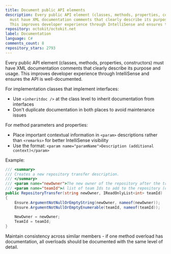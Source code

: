 ```yaml
---
title: Document public API elements
description: Every public API element (classes, methods, properties, constructors)
  must have XML documentation comments that clearly describe its purpose and usage.
  This improves developer experience through IntelliSense and ensures the API is well-documented.
repository: octokit/octokit.net
label: Documentation
language: C#
comments_count: 8
repository_stars: 2793
---
```


Every public API element (classes, methods, properties, constructors) must have XML documentation comments that clearly describe its purpose and usage. This improves developer experience through IntelliSense and ensures the API is well-documented.

For implementation classes that implement interfaces:
- Use `<inheritdoc />` at the class level to inherit documentation from interfaces
- Don't duplicate documentation in both places to avoid maintenance issues

For method parameters and properties:
- Place important contextual information in `<param>` descriptions rather than `<remarks>` for better IntelliSense visibility
- Use the format: `<param name="paramName">Description (additional context)</param>`

Example:
```csharp
/// <summary>
/// Creates a new repository transfer description.
/// </summary>
/// <param name="newOwner">The new owner of the repository after the transfer.</param>
/// <param name="teamId">A list of team Ids to add to the repository (only applies to Organization owned repositories).</param>
public RepositoryTransfer(string newOwner, IReadOnlyList<int> teamId)
{
    Ensure.ArgumentNotNullOrEmptyString(newOwner, nameof(newOwner));
    Ensure.ArgumentNotNullOrEmptyEnumerable(teamId, nameof(teamId));
    
    NewOwner = newOwner;
    TeamId = teamId;
}
```

Maintain consistency across similar members - if one method overload has documentation, all overloads should be documented with the same level of detail.